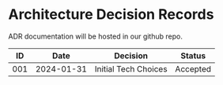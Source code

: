 # Architecture Decision Records

ADR documentation will be hosted in our github repo.

| ID | Date | Decision | Status |
|----|------|----------|--------|
|001 |2024-01-31|Initial Tech Choices|Accepted|
